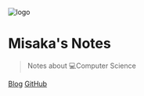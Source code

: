 ![logo](https://cdn.jsdelivr.net/gh/followmerushb/followmerushb.github.io@master/static/favicon.png ':size=100')

# Misaka's Notes

>Notes about 💻Computer Science

[Blog](https://misaka.gq)
[GitHub](https://github.com/AMDyesIntelno)